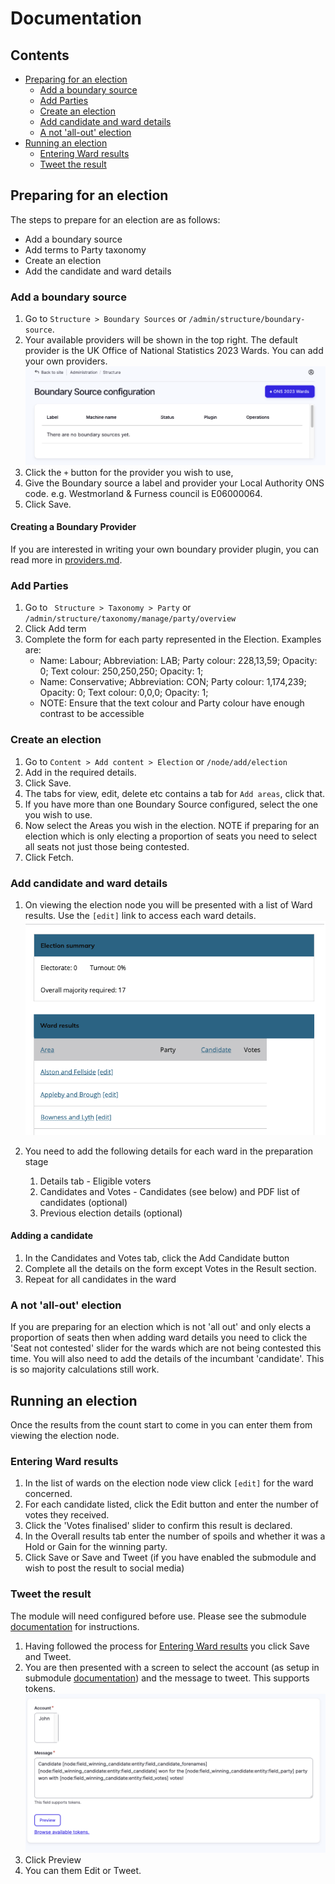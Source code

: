 # Documentation

## Contents

- [Preparing for an election](#preparing-for-an-election)
  - [Add a boundary source](#add-a-boundary-source)
  - [Add Parties](#add-parties)
  - [Create an election](#create-an-election)
  - [Add candidate and ward details](#add-candidate-and-ward-details)
  - [A not 'all-out' election](#a-not-all-out-election)
- [Running an election](#running-an-election)
  - [Entering Ward results](#entering-ward-results)
  - [Tweet the result](#tweet-the-result)

## Preparing for an election

The steps to prepare for an election are as follows:

- Add a boundary source
- Add terms to Party taxonomy
- Create an election
- Add the candidate and ward details

### Add a boundary source

1. Go to `Structure > Boundary Sources` or `/admin/structure/boundary-source`.
2. Your available providers will be shown in the top right. The default provider is the UK Office of National Statistics 2023 Wards. You can add your own providers. ![image](images/boundary-provider.png)
3. Click the `+` button for the provider you wish to use,
4. Give the Boundary source a label and provider your Local Authority ONS code. e.g. Westmorland & Furness council is E06000064.
5. Click Save.

#### Creating a Boundary Provider

If you are interested in writing your own boundary provider plugin, you can read more in
[providers.md](providers.md).

### Add Parties

1. Go to ` Structure > Taxonomy > Party` or `/admin/structure/taxonomy/manage/party/overview`
2. Click Add term
3. Complete the form for each party represented in the Election. Examples are:
   - Name: Labour; Abbreviation: LAB; Party colour: 228,13,59; Opacity: 0; Text colour: 250,250,250; Opacity: 1;
   - Name: Conservative; Abbreviation: CON; Party colour: 1,174,239; Opacity: 0; Text colour: 0,0,0; Opacity: 1;
   - NOTE: Ensure that the text colour and Party colour have enough contrast to be accessible

### Create an election

1. Go to `Content > Add content > Election` or `/node/add/election`
2. Add in the required details.
3. Click Save.
4. The tabs for view, edit, delete etc contains a tab for `Add areas`, click that.
5. If you have more than one Boundary Source configured, select the one you wish to use.
6. Now select the Areas you wish in the election. NOTE if preparing for an election which is only electing a proportion of seats you need to select all seats not just those being contested.
7. Click Fetch.

### Add candidate and ward details

1. On viewing the election node you will be presented with a list of Ward results. Use the `[edit]` link to access each ward details. ![image](images/ward-results.png)  

2. You need to add the following details for each ward in the preparation stage
   1. Details tab - Eligible voters
   2. Candidates and Votes - Candidates (see below) and PDF list of candidates (optional)
   3. Previous election details (optional)

#### Adding a candidate

1. In the Candidates and Votes tab, click the Add Candidate button
2. Complete all the details on the form except Votes in the Result section.
3. Repeat for all candidates in the ward

### A not 'all-out' election

If you are preparing for an election which is not 'all out' and only elects a proportion of seats then when adding ward details you need to click the 'Seat not contested' slider for the wards which are not being contested this time. You will also need to add the details of the incumbant 'candidate'. This is so majority calculations still work.

## Running an election

Once the results from the count start to come in you can enter them from viewing the election node. 

### Entering Ward results

1. In the list of wards on the election node view click `[edit]` for the ward concerned.
2. For each candidate listed, click the Edit button and enter the number of votes they received.
3. Click the 'Votes finalised' slider to confirm this result is declared.
4. In the Overall results tab enter the number of spoils and whether it was a Hold or Gain for the winning party.
5. Click Save or Save and Tweet (if you have enabled the submodule and wish to post the result to social media)

### Tweet the result

The module will need configured before use. Please see the submodule [documentation](modules/localgov_election_reporting_social_post/README.md) for instructions.

1. Having followed the process for [Entering Ward results](#entering-ward-results) you click Save and Tweet.
2. You are then presented with a screen to select the account (as setup in submodule [documentation](modules/localgov_election_reporting_social_post/README.md)) and the message to tweet. This supports tokens. ![image](images/tweet.png)
3. Click Preview
4. You can them Edit or Tweet.
